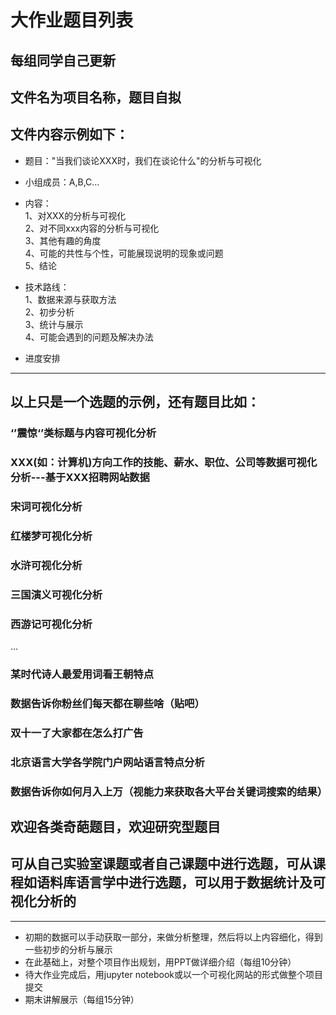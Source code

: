 # 大作业题目列表
## 每组同学自己更新
## 文件名为项目名称，题目自拟
## 文件内容示例如下：

- 题目："当我们谈论XXX时，我们在谈论什么"的分析与可视化
- 小组成员：A,B,C...
- 内容：  
1、对XXX的分析与可视化  
2、对不同xxx内容的分析与可视化  
3、其他有趣的角度  
4、可能的共性与个性，可能展现说明的现象或问题  
5、结论  

- 技术路线：  
1、数据来源与获取方法  
2、初步分析  
3、统计与展示  
4、可能会遇到的问题及解决办法  
- 进度安排  
---
## 以上只是一个选题的示例，还有题目比如：
### ‘’震惊‘’类标题与内容可视化分析
### XXX(如：计算机)方向工作的技能、薪水、职位、公司等数据可视化分析---基于XXX招聘网站数据
### 宋词可视化分析
### 红楼梦可视化分析
### 水浒可视化分析
### 三国演义可视化分析
### 西游记可视化分析
...
### 某时代诗人最爱用词看王朝特点
### 数据告诉你粉丝们每天都在聊些啥（贴吧）
### 双十一了大家都在怎么打广告
### 北京语言大学各学院门户网站语言特点分析
### 数据告诉你如何月入上万（视能力来获取各大平台关键词搜索的结果）
## 欢迎各类奇葩题目，欢迎研究型题目
## 可从自己实验室课题或者自己课题中进行选题，可从课程如语料库语言学中进行选题，可以用于数据统计及可视化分析的
---
- 初期的数据可以手动获取一部分，来做分析整理，然后将以上内容细化，得到一些初步的分析与展示  
- 在此基础上，对整个项目作出规划，用PPT做详细介绍（每组10分钟）  
- 待大作业完成后，用jupyter notebook或以一个可视化网站的形式做整个项目提交
- 期末讲解展示（每组15分钟）
